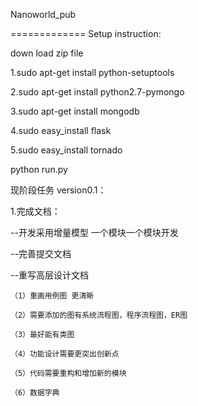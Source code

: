 Nanoworld_pub

=============
Setup instruction:

down load zip file

1.sudo apt-get install python-setuptools

2.sudo apt-get install python2.7-pymongo

3.sudo apt-get install mongodb

4.sudo easy_install flask

5.sudo easy_install tornado

python run.py

现阶段任务 version0.1：

1.完成文档：

  --开发采用增量模型 一个模块一个模块开发

  --完善提交文档
  
  --重写高层设计文档
  
    （1）重画用例图 更清晰
    
    （2）需要添加的图有系统流程图，程序流程图，ER图
    
    （3）最好能有类图
    
    （4）功能设计需要更突出创新点
    
    （5）代码需要重构和增加新的模块
  
    （6）数据字典  
  
